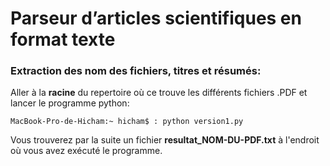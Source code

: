# Parseur d’articles scientifiques en format texte

### Extraction des nom des fichiers, titres et résumés:

Aller à la **racine** du repertoire où ce trouve les différents fichiers .PDF et lancer le programme python:

```console
MacBook-Pro-de-Hicham:~ hicham$ : python version1.py
```

Vous trouverez par la suite un fichier **resultat_NOM-DU-PDF.txt** à l'endroit où vous avez exécuté le programme.
